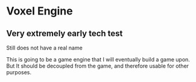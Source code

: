 # Voxel Engine
## Very extremely early tech test

Still does not have a real name

This is going to be a game engine that I will eventually build a game upon.
But It should be decoupled from the game, and therefore usable for other purposes.
